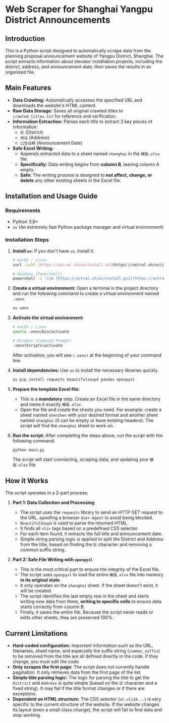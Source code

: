 # Web Scraper for Shanghai Yangpu District Announcements

## Introduction

This is a Python script designed to automatically scrape data from the planning proposal announcement website of Yangpu District, Shanghai. The script extracts information about elevator installation projects, including the district, address, and announcement date, then saves the results in an organized file.

## Main Features

-   **Data Crawling:** Automatically accesses the specified URL and downloads the website's HTML content.
-   **Raw Data Storage:** Saves all original crawled titles to `crawled_titles.txt` for reference and verification.
-   **Information Extraction:** Parses each title to extract 3 key pieces of information:
    -   `区` (District)
    -   `地址` (Address)
    -   `公告日期` (Announcement Date)
-   **Safe Excel Writing:**
    -   Appends extracted data to a sheet named `shanghai` in the `模版.xlsx` file.
    -   **Specifically:** Data writing begins from **column B**, leaving column A empty.
    -   **Safe:** The writing process is designed to **not affect, change, or delete** any other existing sheets in the Excel file.

## Installation and Usage Guide

### Requirements

-   Python 3.8+
-   `uv` (An extremely fast Python package manager and virtual environment)

### Installation Steps

1.  **Install `uv`:**
    If you don't have `uv`, install it.
    ```bash
    # macOS / Linux
    curl -LsSf [https://astral.sh/uv/install.sh](https://astral.sh/uv/install.sh) | sh

    # Windows (Powershell)
    powershell -c "irm [https://astral.sh/uv/install.ps1](https://astral.sh/uv/install.ps1) | iex"
    ```

2.  **Create a virtual environment:**
    Open a terminal in the project directory and run the following command to create a virtual environment named `.venv`.
    ```bash
    uv venv
    ```

3.  **Activate the virtual environment:**
    ```bash
    # macOS / Linux
    source .venv/bin/activate

    # Windows (Command Prompt)
    .venv\Scripts\activate
    ```
    After activation, you will see `(.venv)` at the beginning of your command line.

4.  **Install dependencies:**
    Use `uv` to install the necessary libraries quickly.
    ```bash
    uv pip install requests beautifulsoup4 pandas openpyxl
    ```

5.  **Prepare the template Excel file:**
    -   This is a **mandatory** step. Create an Excel file in the same directory and name it exactly `模版.xlsx`.
    -   Open the file and create the sheets you need. For example: create a sheet named `shenzhen` with your desired format and another sheet named `shanghai` (it can be empty or have existing headers). The script will find the `shanghai` sheet to work on.

6.  **Run the script:**
    After completing the steps above, run the script with the following command:
    ```bash
    python main.py
    ```
    The script will start connecting, scraping data, and updating your `模版.xlsx` file.

## How it Works

The script operates in a 2-part process:

1.  **Part 1: Data Collection and Processing**
    -   The script uses the `requests` library to send an HTTP GET request to the URL, spoofing a browser `User-Agent` to avoid being blocked.
    -   `BeautifulSoup4` is used to parse the returned HTML.
    -   It finds all `<li>` tags based on a predefined CSS selector.
    -   For each item found, it extracts the full title and announcement date.
    -   Simple string parsing logic is applied to split the District and Address from the title, based on finding the `区` character and removing a common suffix string.

2.  **Part 2: Safe File Writing with `openpyxl`**
    -   This is the most critical part to ensure the integrity of the Excel file.
    -   The script uses `openpyxl` to load the entire `模版.xlsx` file into memory **in its original state**.
    -   It only operates on the `shanghai` sheet. If the sheet doesn't exist, it will be created.
    -   The script identifies the last empty row in the sheet and starts writing new data from there, **writing to specific cells** to ensure data starts correctly from column B.
    -   Finally, it saves the entire file. Because the script never reads or edits other sheets, they are preserved 100%.

## Current Limitations

-   **Hard-coded configuration:** Important information such as the URL, filenames, sheet name, and especially the suffix string (`common_suffix`) to be removed from the title are all defined directly in the code. If they change, you must edit the code.
-   **Only scrapes the first page:** The script does not currently handle pagination. It only retrieves data from the first page of the list.
-   **Simple title parsing logic:** The logic for parsing the title to get the `District` and `Address` is quite simple (based on the `区` character and a fixed string). It may fail if the title format changes or if there are exceptions.
-   **Dependent on HTML structure:** The CSS selector (`ul.uli16...`) is very specific to the current structure of the website. If the website changes its layout (even a small class change), the script will fail to find data and stop working.